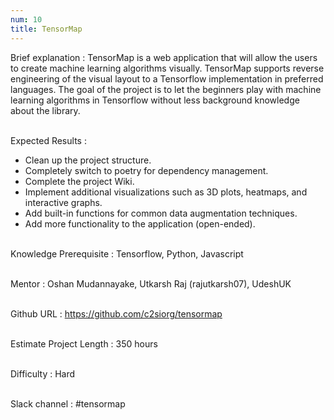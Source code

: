 ```yaml
---
num: 10
title: TensorMap
---
```


Brief explanation 
: TensorMap is a web application that will allow the users to create machine learning algorithms visually. TensorMap supports reverse engineering of the visual layout to a Tensorflow implementation in preferred languages. The goal of the project is to let the beginners play with machine learning algorithms in Tensorflow without less background knowledge about the library.
<br><br>

Expected Results
: 
 * Clean up the project structure.
 * Completely switch to poetry for dependency management.
 * Complete the project Wiki.
 * Implement additional visualizations such as 3D plots, heatmaps, and interactive graphs.
 * Add built-in functions for common data augmentation techniques.
 * Add more functionality to the application (open-ended).
<br><br>

Knowledge Prerequisite
: Tensorflow, Python, Javascript
<br><br>

Mentor
: Oshan Mudannayake, Utkarsh Raj (rajutkarsh07), UdeshUK
<br><br>

Github URL
: <https://github.com/c2siorg/tensormap>
<br><br>

Estimate Project Length
: 350 hours
<br><br>

Difficulty
: Hard
<br><br>

Slack channel
:  #tensormap
<br><br>
